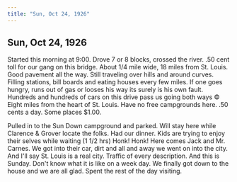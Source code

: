 ```yaml
---  
title: "Sun, Oct 24, 1926"  
---  
```

## Sun, Oct 24, 1926
Started this morning at 9:00. Drove 7 or 8 blocks, crossed the river. .50 cent toll for our gang on this bridge. About 1/4 mile wide, 18 miles from St. Louis. Good pavement all the way. Still traveling over hills and around curves. Filling stations, bill boards and eating houses every few miles. If one goes hungry, runs out of gas or looses his way its surely is his own fault. Hundreds and hundreds of cars on this drive pass us going both ways © Eight miles from the heart of St. Louis. Have no free campgrounds here. .50 cents a day. Some places $1.00.

Pulled in to the Sun Down campground and parked. Will stay here while Clarence & Grover locate the folks. Had our dinner. Kids are trying to enjoy their selves while waiting (1 1/2 hrs) Honk! Honk! Here comes Jack and Mr. Carnes. We got into their car, dirt and all and away we went on into the city. And I'll say St. Louis is a real city. Traffic of every description. And this is Sunday. Don't know what it is like on a week day. We finally got down to the house and we are all glad. Spent the rest of the day visiting.

